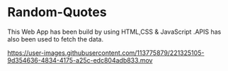 # Random-Quotes
This Web App has been build by using HTML,CSS & JavaScript .APIS has also been used to fetch the data.


https://user-images.githubusercontent.com/113775879/221325105-9d354636-4834-4175-a25c-edc804adb833.mov





